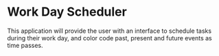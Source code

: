 # Work Day Scheduler

This application will provide the user with an interface to schedule tasks during their work day, and color code past, present and future events as time passes.